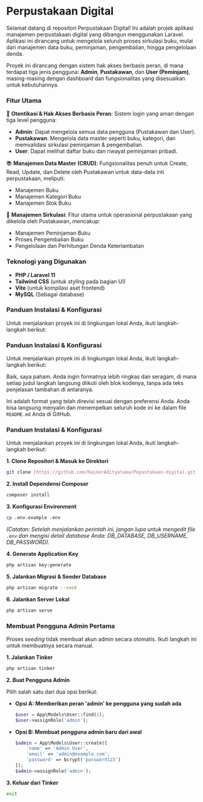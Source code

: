 # Perpustakaan Digital

Selamat datang di repositori Perpustakaan Digital! Ini adalah projek aplikasi manajemen perpustakaan digital yang dibangun menggunakan Laravel. Aplikasi ini dirancang untuk mengelola seluruh proses sirkulasi buku, mulai dari manajemen data buku, peminjaman, pengembalian, hingga pengelolaan denda.

Proyek ini dirancang dengan sistem hak akses berbasis peran, di mana terdapat tiga jenis pengguna: **Admin**, **Pustakawan**, dan **User (Peminjam)**, masing-masing dengan dashboard dan fungsionalitas yang disesuaikan untuk kebutuhannya.

### Fitur Utama

🔐 **Otentikasi & Hak Akses Berbasis Peran**: Sistem login yang aman dengan tiga level pengguna:
- **Admin**: Dapat mengelola semua data pengguna (Pustakawan dan User).
- **Pustakawan**: Mengelola data master seperti buku, kategori, dan memvalidasi sirkulasi peminjaman & pengembalian.
- **User**: Dapat melihat daftar buku dan riwayat peminjaman pribadi.

📚 **Manajemen Data Master (CRUD)**: Fungsionalitas penuh untuk Create, Read, Update, dan Delete oleh Pustakawan untuk data-data inti perpustakaan, meliputi:
- Manajemen Buku
- Manajemen Kategori Buku
- Manajemen Stok Buku

🔄 **Manajemen Sirkulasi**: Fitur utama untuk operasional perpustakaan yang dikelola oleh Pustakawan, mencakup:
- Manajemen Peminjaman Buku
- Proses Pengembalian Buku
- Pengelolaan dan Perhitungan Denda Keterlambatan

### Teknologi yang Digunakan

- **PHP / Laravel 11**
- **Tailwind CSS** (untuk styling pada bagian UI)
- **Vite** (untuk kompilasi aset frontend)
- **MySQL** (Sebagai database)

### Panduan Instalasi & Konfigurasi

Untuk menjalankan proyek ini di lingkungan lokal Anda, ikuti langkah-langkah berikut:

### Panduan Instalasi & Konfigurasi

Untuk menjalankan proyek ini di lingkungan lokal Anda, ikuti langkah-langkah berikut:

Baik, saya paham. Anda ingin formatnya lebih ringkas dan seragam, di mana setiap judul langkah langsung diikuti oleh blok kodenya, tanpa ada teks penjelasan tambahan di antaranya.

Ini adalah format yang telah direvisi sesuai dengan preferensi Anda. Anda bisa langsung menyalin dan menempelkan seluruh kode ini ke dalam file `README.md` Anda di GitHub.

### Panduan Instalasi & Konfigurasi

Untuk menjalankan proyek ini di lingkungan lokal Anda, ikuti langkah-langkah berikut:

**1. Clone Repositori & Masuk ke Direktori**
```bash
git clone [https://github.com/RainerAdityatama/Pepustakaan-digital.git](https://github.com/RainerAdityatama/Pepustakaan-digital.git) && cd Pepustakaan-digital
````

**2. Install Dependensi Composer**

```bash
composer install
```

**3. Konfigurasi Environment**

```bash
cp .env.example .env
```

*(Catatan: Setelah menjalankan perintah ini, jangan lupa untuk mengedit file `.env` dan mengisi detail database Anda: DB\_DATABASE, DB\_USERNAME, DB\_PASSWORD).*

**4. Generate Application Key**

```bash
php artisan key:generate
```

**5. Jalankan Migrasi & Seeder Database**

```bash
php artisan migrate --seed
```

**6. Jalankan Server Lokal**

```bash
php artisan serve
```

### Membuat Pengguna Admin Pertama

Proses *seeding* tidak membuat akun admin secara otomatis. Ikuti langkah ini untuk membuatnya secara manual.

**1. Jalankan Tinker**

```bash
php artisan tinker
```

**2. Buat Pengguna Admin**

Pilih salah satu dari dua opsi berikut:

  * **Opsi A: Memberikan peran 'admin' ke pengguna yang sudah ada**

    ```php
    $user = App\Models\User::find(1);
    $user->assignRole('admin');
    ```

  * **Opsi B: Membuat pengguna admin baru dari awal**

    ```php
    $admin = App\Models\User::create([
        'name' => 'Admin User',
        'email' => 'admin@example.com',
        'password' => bcrypt('password123')
    ]);
    $admin->assignRole('admin');
    ```

**3. Keluar dari Tinker**

```bash
exit
```

